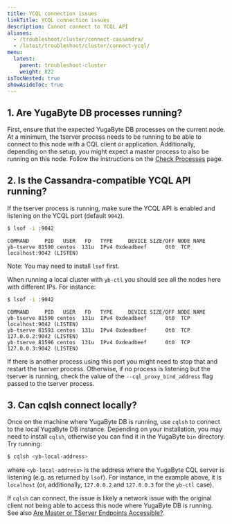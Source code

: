 ```yaml
---
title: YCQL connection issues
linkTitle: YCQL connection issues
description: Cannot connect to YCQL API
aliases:
  - /troubleshoot/cluster/connect-cassandra/
  - /latest/troubleshoot/cluster/connect-ycql/
menu:
  latest:
    parent: troubleshoot-cluster
    weight: 822
isTocNested: true
showAsideToc: true
---
```


## 1. Are YugaByte DB processes running?

First, ensure that the expected YugaByte DB processes on the current node.
At a minimum, the tserver process needs to be running to be able to connect to this node with a CQL client or application.
Additionally, depending on the setup, you might expect a master process to also be running on this node.
Follow the instructions on the [Check Processes](../../nodes/check-processes/) page.

## 2. Is the Cassandra-compatible YCQL API running?

If the tserver process is running, make sure the YCQL API is enabled and listening on the YCQL port (default `9042`).

```sh
$ lsof -i :9042
```
```
COMMAND     PID   USER   FD   TYPE     DEVICE SIZE/OFF NODE NAME
yb-tserve 81590 centos  131u  IPv4 0xdeadbeef      0t0  TCP localhost:9042 (LISTEN)
```
Note: You may need to install `lsof` first.

When running a local cluster with `yb-ctl` you should see all the nodes here with different IPs. For instance:
```sh
$ lsof -i :9042
```
```
COMMAND     PID   USER   FD   TYPE     DEVICE SIZE/OFF NODE NAME
yb-tserve 81590 centos  131u  IPv4 0xdeadbeef      0t0  TCP localhost:9042 (LISTEN)
yb-tserve 81593 centos  131u  IPv4 0xdeadbeef      0t0  TCP 127.0.0.2:9042 (LISTEN)
yb-tserve 81596 centos  131u  IPv4 0xdeadbeef      0t0  TCP 127.0.0.3:9042 (LISTEN)
```
If there is another process using this port you might need to stop that and restart the tserver process.
Otherwise, if no process is listening but the tserver is running, check the value of the `--cql_proxy_bind_address` flag passed to the 
tserver process.

## 3. Can cqlsh connect locally?

Once on the machine where YugaByte DB is running, use `cqlsh` to connect to the local YugaByte DB instance.
Depending on your installation, you may need to install `cqlsh`, otherwise you can find it in the YugaByte `bin` directory. 
Try running:
```sh
$ cqlsh <yb-local-address>
```
where `<yb-local-address>` is the address where the YugaByte CQL server is listening (e.g. as returned by `lsof`). For instance, in the example above, it is `localhost` (or, additionally, `127.0.0.2` and `127.0.0.3` for the `yb-ctl` case).

If `cqlsh` can connect, the issue is likely a network issue with the original client not being able to access this node where YugaByte DB is running. See also [Are Master or TServer Endpoints Accessible?](../../nodes/check-processes#cannot-access-master-or-tserver-endpoints).
